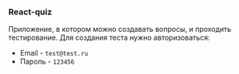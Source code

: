 ### React-quiz

Приложение, в котором можно создавать вопросы, и проходить тестирование. Для создания теста нужно авторизоваться:
* Email - `test@test.ru`
* Пароль - `123456`


